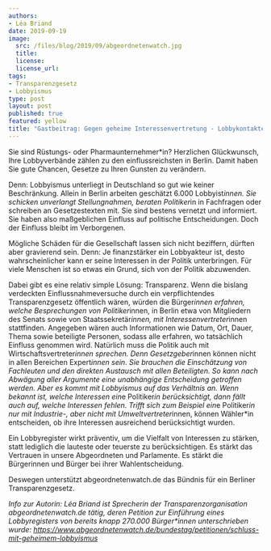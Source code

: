 ```yaml
---
authors:
- Léa Briand
date: 2019-09-19
image:
  src: /files/blog/2019/09/abgeordnetenwatch.jpg
  title:
  license:
  license_url:
tags:
- Transparenzgesetz
- Lobbyismus
type: post
layout: post
published: true
featured: yellow
title: "Gastbeitrag: Gegen geheime Interessenvertretung - Lobbykontakte müssen offengelegt werden!"
---
```


Sie sind Rüstungs- oder Pharmaunternehmer*in? Herzlichen Glückwunsch, Ihre Lobbyverbände zählen zu den einflussreichsten in Berlin. Damit haben Sie gute Chancen, Gesetze zu Ihren Gunsten zu verändern.

Denn: Lobbyismus unterliegt in Deutschland so gut wie keiner Beschränkung. Allein in Berlin arbeiten geschätzt 6.000 Lobbyist*innen. Sie schicken unverlangt Stellungnahmen, beraten Politiker*in in Fachfragen oder schreiben an Gesetzestexten mit. Sie sind bestens vernetzt und informiert. Sie haben also maßgeblichen Einfluss auf politische Entscheidungen. Doch der Einfluss bleibt im Verborgenen.

Mögliche Schäden für die Gesellschaft lassen sich nicht beziffern, dürften aber gravierend sein. Denn: Je finanzstärker ein Lobbyakteur ist, desto wahrscheinlicher kann er seine Interessen in der Politik unterbringen. Für viele Menschen ist so etwas ein Grund, sich von der Politik abzuwenden.

Dabei gibt es eine relativ simple Lösung: Transparenz. Wenn die bislang verdeckten Einflussnahmeversuche durch ein verpflichtendes Transparenzgesetz öffentlich wären, würden die Bürger*innen erfahren, welche Besprechungen von Politiker*innen, in Berlin etwa von Mitgliedern des Senats sowie von Staatssekretär*innen, mit Interessenvertreter*innen stattfinden. Angegeben wären auch Informationen wie Datum, Ort, Dauer, Thema sowie beteiligte Personen, sodass alle erfahren, wo tatsächlich Einfluss genommen wird. Natürlich muss die Politik auch mit Wirtschaftsvertreter*innen sprechen. Denn Gesetzgeber*innen können nicht in allen Bereichen Expert*innen sein. Sie brauchen die Einschätzung von Fachleuten und den direkten Austausch mit allen Beteiligten. So kann nach Abwägung aller Argumente eine unabhängige Entscheidung getroffen werden. Aber es kommt mit Lobbyismus auf das Verhältnis an. Wenn bekannt ist, welche Interessen ein*e Politiker*in berücksichtigt, dann fällt auch auf, welche Interessen fehlen. Trifft sich zum Beispiel ein*e Politiker*in nur mit Industrie-, aber nicht mit Umweltvertreter*innen, können Wähler*in entscheiden, ob ihre Interessen ausreichend berücksichtigt wurden.

Ein Lobbyregister wirkt präventiv, um die Vielfalt von Interessen zu stärken, statt lediglich die lauteste oder teuerste zu berücksichtigen. Es stärkt das Vertrauen in unsere Abgeordneten und Parlamente. Es stärkt die Bürgerinnen und Bürger bei ihrer Wahlentscheidung.

Deswegen unterstützt abgeordnetenwatch.de das Bündnis für ein Berliner Transparenzgesetz.


_Info zur Autorin: Léa Briand ist Sprecherin der Transparenzorganisation abgeordnetenwatch.de tätig, deren Petition zur Einführung eines Lobbyregisters von bereits knapp 270.000 Bürger*innen unterschrieben wurde: https://www.abgeordnetenwatch.de/bundestag/petitionen/schluss-mit-geheimem-lobbyismus_
